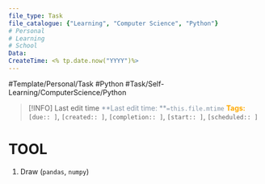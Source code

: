 ```yaml
---
file_type: Task
file_catalogue: {"Learning", "Computer Science", "Python"}
# Personal
# Learning
# School
Data:
CreateTime: <% tp.date.now("YYYY")%>
---
```

#Template/Personal/Task
#Python
#Task/Self-Learning/ComputerScience/Python  
>[!INFO] Last edit time
><font color="#8696a7">**Last edit time: **`=this.file.mtime` </font>
>**<font color="#ffa900">Tags: </font>**`[due:: ]`, `[created:: ]`, `[completion:: ]`, `[start:: ]`, `[scheduled:: ]`

 
# TOOL 
1.  Draw (`pandas`, `numpy`)